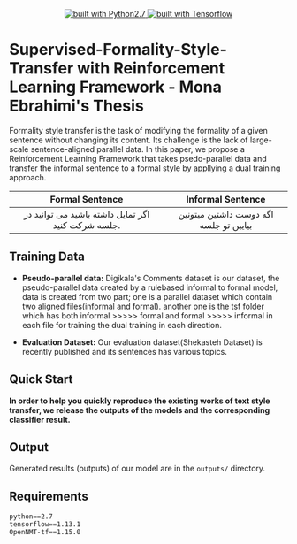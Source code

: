 
 

<div align="center">
<a href="https://www.python.org/">
    <img src="https://img.shields.io/badge/built%20with-Python2.7-blue.svg" alt="built with Python2.7"/>
</a>
<a href="https://www.tensorflow.org/">
    <img src="https://img.shields.io/badge/TensorFlow-FF6F00?style=for-the-badge&logo=tensorflow&logoColor=white" alt="built with Tensorflow"/>
  </a>
</div>


# Supervised-Formality-Style-Transfer with Reinforcement Learning Framework - Mona Ebrahimi's Thesis
Formality style transfer is the task of modifying the formality of a given sentence without changing its content. Its challenge is the lack of large-scale sentence-aligned parallel data. In this paper, we propose a Reinforcement Learning Framework that takes psedo-parallel data and transfer the informal sentence to a formal style by appllying a dual training approach.

<div align="center">
 
| Formal Sentence |  Informal Sentence |
|:---:|:---:|
| اگر تمایل داشته باشید می توانید در جلسه شرکت کنید.  | اگه دوست داشتین میتونین بیایین تو جلسه |

</div>

## Training Data

- **Pseudo-parallel data:**
Digikala's Comments dataset is our dataset, the pseudo-parallel data created by a rulebased informal to formal model, data is created from two part; one is a parallel dataset which contain two aligned files(informal and formal). another one is the tsf folder which has both informal >>>>> formal and formal >>>>> informal in each file for training the dual training in each direction.

- **Evaluation Dataset:**
Our evaluation dataset(Shekasteh Dataset) is recently published and its sentences has various topics.

## Quick Start

**In order to help you quickly reproduce the existing works of text style transfer, we release the outputs of the models and the corresponding classifier result.**

## Output

Generated results (outputs) of our model are in the `outputs/` directory.


## Requirements
```
python==2.7
tensorflow==1.13.1
OpenNMT-tf==1.15.0 
```
